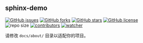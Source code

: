 ## sphinx-demo

[![GitHub issues](https://img.shields.io/github/issues/xinetzone/sphinx-demo)](https://github.com/xinetzone/sphinx-demo/issues) [![GitHub forks](https://img.shields.io/github/forks/xinetzone/sphinx-demo)](https://github.com/xinetzone/sphinx-demo/network) [![GitHub stars](https://img.shields.io/github/stars/xinetzone/sphinx-demo)](https://github.com/xinetzone/sphinx-demo/stargazers) [![GitHub license](https://img.shields.io/github/license/xinetzone/sphinx-demo)](https://github.com/xinetzone/sphinx-demo/blob/main/LICENSE) ![repo size](https://img.shields.io/github/repo-size/xinetzone/sphinx-demo.svg) [![contributors](https://img.shields.io/github/contributors/xinetzone/sphinx-demo.svg)](https://github.com/xinetzone/sphinx-demo/graphs/contributors) [![watcher](https://img.shields.io/github/watchers/xinetzone/sphinx-demo.svg)](https://github.com/xinetzone/sphinx-demo/watchers) 

请修改 `docs/about/` 目录以适配你的项目。
